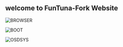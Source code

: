 ## welcome to FunTuna-Fork Website

![BROWSER](https://github.com/israpps/Funtuna-Fork/blob/gh-pages/src/_BROWSER.png)

![BOOT](https://github.com/israpps/Funtuna-Fork/blob/gh-pages/src/_BOOT_LOGO.png)

![OSDSYS](https://github.com/israpps/Funtuna-Fork/blob/gh-pages/src/_FUNTUNA.png)
